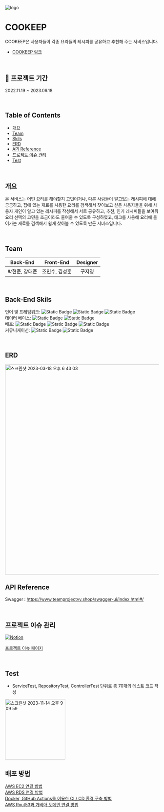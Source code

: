 ![logo](https://user-images.githubusercontent.com/102012155/226302013-da645887-31b2-4a67-ba56-64650f2467d2.png)

# COOKEEP
COOKEEP은 사용자들이 각종 요리들의 레시피를 공유하고 추천해 주는 서비스입니다.
 - [COOKEEP 링크](https://www.teamprojectvv.shop)

<br/>

## 📆 프로젝트 기간 
2022.11.19 ~ 2023.06.18

<br/>

## Table of Contents
- [개요](#개요)
- [Team](#team)
- [Skils](#back-end-skils)
- [ERD](#erd)
- [API Reference](#api-reference)
- [프로젝트 이슈 관리](#프로젝트-이슈-관리)
- [Test](#test)

<br/>

## 개요
본 서비스는 어떤 요리를 해야할지 고민이거나, 다른 사람들이 알고있는 레시피에 대해 궁금하고, 집에 있는 재료를 사용한 요리를 검색해서 찾아보고 싶은 사용자들을 위해 사용자 개인이 알고 있는 레시피를 작성해서 서로 공유하고, 추천, 인기 레시피들을 보여줘 요리 선택의 고민을 조금이라도 줄여줄 수 있도록 구성하였고, 태그를 사용해 요리에 들어가는 재료를 검색해서 쉽게 찾아볼 수 있도록 만든 서비스입니다.

<br/>

## Team
|Back-End|Front-End|Designer|
|:-----:|:-----:|:-----:|
|박현준, 장대준|조민수, 김성훈|구지영|

<br/>
 
## Back-End Skils
언어 및 프레임워크: ![Static Badge](https://img.shields.io/badge/Java-red) 
![Static Badge](https://img.shields.io/badge/SpringBoot-grean)
![Static Badge](https://img.shields.io/badge/SpringDataJPA-grean)
<br/>
데이터 베이스: ![Static Badge](https://img.shields.io/badge/mysql-blue) ![Static Badge](https://img.shields.io/badge/AWS-RDS-orange)
<br/>
배포: ![Static Badge](https://img.shields.io/badge/Docker-039BC6) ![Static Badge](https://img.shields.io/badge/AWS-EC2-orange) ![Static Badge](https://img.shields.io/badge/Github-Actions-black) <br/>
커뮤니케이션: ![Static Badge](https://img.shields.io/badge/Notion-black)
![Static Badge](https://img.shields.io/badge/Discord-blue)

<br/>

## ERD
<img width="686" alt="스크린샷 2023-03-18 오후 6 43 03" src="https://user-images.githubusercontent.com/102012155/226308886-b2eddf3a-f50b-48b4-aa25-6fd8358c6957.png">

<br/>

## API Reference
Swagger : https://www.teamprojectvv.shop/swagger-ui/index.html#/

<br/>


## 프로젝트 이슈 관리
[![Notion](https://img.shields.io/badge/Notion-%23000000.svg?style=for-the-badge&logo=notion&logoColor=white)](https://www.notion.so/dev-j/6a83f5bfa7874dc49e4fac30653aaa53?v=25c6ca9163064a8c879dcf124a914f29&pvs=4)
<br/><br/>
[프로젝트 이슈 페이지](https://night-triangle-fdc.notion.site/0ba4492f75e94c32a308649f8d95a2b2?pvs=4)

<br/>

## Test
- ServiceTest, RepositoryTest, ControllerTest 단위로 총 70개의 테스트 코드 작성
<img width="197" alt="스크린샷 2023-11-14 오후 9 09 59" src="https://github.com/ks12b0000/COOKEEP/assets/102012155/b2a0b8eb-633e-4f18-a50d-3f715527e523">

<br/>

## 배포 방법
[AWS EC2 연결 방법](https://purple-knot-a8d.notion.site/Spring-Boot-AWS-EC2-79bd7ed4c2374ca79e8f9862a7f0ef57?pvs=4)
<br/>
[AWS RDS 연결 방법](https://purple-knot-a8d.notion.site/Spring-Boot-AWS-RDS-8af83c1af94945d8b607f62ee7d2c679?pvs=4)
<br/>
[Docker, GitHub Actions를 이용한 CI / CD 환경 구축 방법](https://purple-knot-a8d.notion.site/Spring-Boot-Docker-GitHub-Actions-CI-CD-d8bb0f0bcff44bc1b5b97602c38cf884?pvs=4)
<br/>
[AWS Rout53과 가비아 도메인 연결 방법](https://purple-knot-a8d.notion.site/AWS-Route53-1e6593c6b849451a918a26c4488812ab?pvs=4)
<br/>
